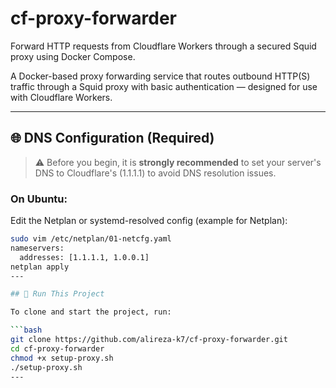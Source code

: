 # cf-proxy-forwarder
Forward HTTP requests from Cloudflare Workers through a secured Squid proxy using Docker Compose.

A Docker-based proxy forwarding service that routes outbound HTTP(S) traffic through a Squid proxy with basic authentication — designed for use with Cloudflare Workers.

---

## 🌐 DNS Configuration (Required)

> ⚠️ Before you begin, it is **strongly recommended** to set your server's DNS to Cloudflare's (1.1.1.1) to avoid DNS resolution issues.

### On Ubuntu:

Edit the Netplan or systemd-resolved config (example for Netplan):

```bash
sudo vim /etc/netplan/01-netcfg.yaml
nameservers:
  addresses: [1.1.1.1, 1.0.0.1]
netplan apply
---

## 🚀 Run This Project

To clone and start the project, run:

```bash
git clone https://github.com/alireza-k7/cf-proxy-forwarder.git
cd cf-proxy-forwarder
chmod +x setup-proxy.sh
./setup-proxy.sh
---
